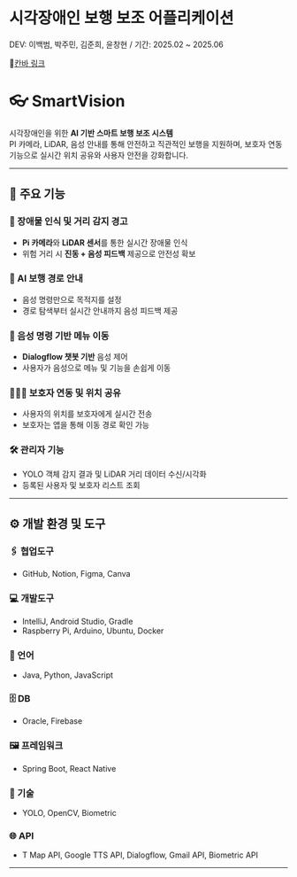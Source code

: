 # 시각장애인 보행 보조 어플리케이션

DEV: 이백범, 박주민, 김준희, 윤창현 /
기간: 2025.02 ~ 2025.06

🔗[칸바 링크](https://www.canva.com/design/DAGpYBWOyQE/m2NQZaUPpJgJ0xCuOp_k6Q/edit?ui=eyJIIjp7IkEiOnRydWV9fQ)

# 👓 SmartVision

시각장애인을 위한 **AI 기반 스마트 보행 보조 시스템**  
PI 카메라, LiDAR, 음성 안내를 통해 안전하고 직관적인 보행을 지원하며, 보호자 연동 기능으로 실시간 위치 공유와 사용자 안전을 강화합니다.

---

## 📌 주요 기능

### 🚧 장애물 인식 및 거리 감지 경고
- **Pi 카메라**와 **LiDAR 센서**를 통한 실시간 장애물 인식
- 위험 거리 시 **진동 + 음성 피드백** 제공으로 안전성 확보

### 🧭 AI 보행 경로 안내
- 음성 명령만으로 목적지를 설정
- 경로 탐색부터 실시간 안내까지 음성 피드백 제공

### 🎤 음성 명령 기반 메뉴 이동
- **Dialogflow 챗봇 기반** 음성 제어
- 사용자가 음성으로 메뉴 및 기능을 손쉽게 이동

### 👨‍👩‍👧 보호자 연동 및 위치 공유
- 사용자의 위치를 보호자에게 실시간 전송
- 보호자는 앱을 통해 이동 경로 확인 가능

### 🛠 관리자 기능
- YOLO 객체 감지 결과 및 LiDAR 거리 데이터 수신/시각화
- 등록된 사용자 및 보호자 리스트 조회

---

## ⚙️ 개발 환경 및 도구

### 🖇 협업도구
- GitHub, Notion, Figma, Canva

### 💻 개발도구
- IntelliJ, Android Studio, Gradle
- Raspberry Pi, Arduino, Ubuntu, Docker

### 📝 언어
- Java, Python, JavaScript

### 🗄 DB
- Oracle, Firebase

### 🖼 프레임워크
- Spring Boot, React Native

### 🔧 기술
- YOLO, OpenCV, Biometric

### 🌐 API
- T Map API, Google TTS API, Dialogflow, Gmail API, Biometric API

---
